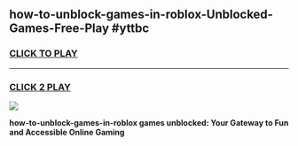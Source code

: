
## how-to-unblock-games-in-roblox-Unblocked-Games-Free-Play #yttbc
<h3>
<a href="https://us.freeplayer.one?title=how-to-unblock-games-in-roblox&ref=9M">CLICK TO PLAY</a></h3>
<hr>

<h3>
<a href="https://us.freeplayer.one?title=how-to-unblock-games-in-roblox&ref=9M">CLICK 2 PLAY</a>
  
</h3>

<a href="https://us.freeplayer.one?title=how-to-unblock-games-in-roblox&ref=9M"><img src="https://clearcache.store/games.png"></a>


**how-to-unblock-games-in-roblox games unblocked: Your Gateway to Fun and Accessible Online Gaming**
